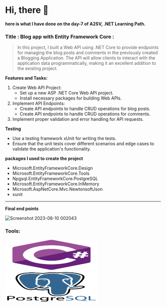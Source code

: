 
# Hi, there 🙌

**here is what I have done on the day-7 of A2SV, .NET Learning Path.**

### Title : Blog app with Entity Framework Core : 
> In this project, I built a Web API using .NET Core to provide endpoints for managing the blog posts and comments in the previously created a Blogging Application. The API will allow clients to interact with the application data programmatically, making it an excellent addition to the existing project.


**Features and Tasks:**
1.  Create Web API Project:
       - Set up a new ASP .NET Core Web API project.
       - Install necessary packages for building Web APIs.
2.  Implement API Endpoints:
       - Create API endpoints to handle CRUD operations for blog posts.
       - Create API endpoints to handle CRUD operations for comments.
3.  Implement proper validation and error handling for API requests.

**Testing**
 -   Use a testing framework xUnit for writing the tests.
 -   Ensure that the unit tests cover different scenarios and edge cases to validate the application's functionality.

**packages I used to create the project**
 - Microsoft.EntityFrameworkCore.Design
 - Microsoft.EntityFrameworkCore.Tools
 - Npgsql.EntityFrameworkCore.PostgreSQL
 - Microsoft.EntityFrameworkCore.InMemory
 -  Microsoft.AspNetCore.Mvc.NewtonsoftJson
 - xunit
 ---
**Final end points**

![Screenshot 2023-08-10 002043](https://github.com/tans1/.NET-A2SV-Course/assets/104857366/f9bc06af-217c-4b56-b134-fd6836d43823)


  

<h3 align="left">Tools:</h3>  
<p align="left" >  <img src="https://raw.githubusercontent.com/devicons/devicon/master/icons/csharp/csharp-original.svg" alt="csharp" width="300" height="100"/> 
<img src="https://raw.githubusercontent.com/devicons/devicon/master/icons/postgresql/postgresql-original-wordmark.svg" alt="postgresql" width="300"  height="100"/> 
</p>

